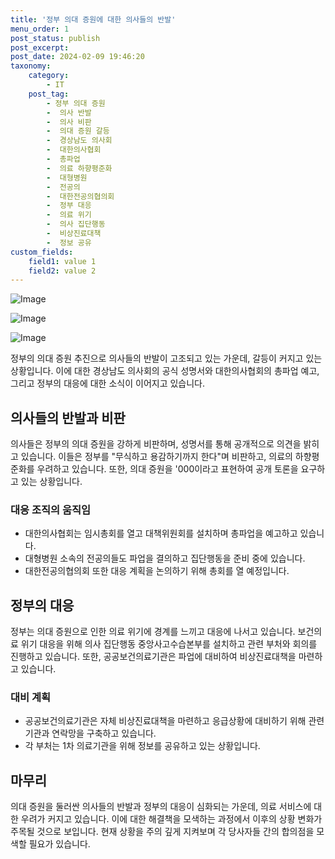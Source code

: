 ```yaml
---
title: '정부 의대 증원에 대한 의사들의 반발'
menu_order: 1
post_status: publish
post_excerpt: 
post_date: 2024-02-09 19:46:20
taxonomy:
    category:
        - IT
    post_tag:
        - 정부 의대 증원
        -  의사 반발
        -  의사 비판
        -  의대 증원 갈등
        -  경상남도 의사회
        -  대한의사협회
        -  총파업
        -  의료 하향평준화
        -  대형병원
        -  전공의
        -  대한전공의협의회
        -  정부 대응
        -  의료 위기
        -  의사 집단행동
        -  비상진료대책
        -  정보 공유
custom_fields:
    field1: value 1
    field2: value 2
---
```


![Image](https://imgnews.pstatic.net/image/016/2024/02/09/20240208000649_0_20240209144101202.jpg?type=w647)

![Image](https://imgnews.pstatic.net/image/016/2024/02/09/20240208000650_0_20240209144101205.jpg?type=w647)

![Image](https://imgnews.pstatic.net/image/016/2024/02/09/20240208000651_0_20240209144101208.jpg?type=w647)

정부의 의대 증원 추진으로 의사들의 반발이 고조되고 있는 가운데, 갈등이 커지고 있는 상황입니다. 이에 대한 경상남도 의사회의 공식 성명서와 대한의사협회의 총파업 예고, 그리고 정부의 대응에 대한 소식이 이어지고 있습니다.
## 의사들의 반발과 비판
의사들은 정부의 의대 증원을 강하게 비판하며, 성명서를 통해 공개적으로 의견을 밝히고 있습니다. 이들은 정부를 "무식하고 용감하기까지 한다"며 비판하고, 의료의 하향평준화를 우려하고 있습니다. 또한, 의대 증원을 '000이라고 표현하여 공개 토론을 요구하고 있는 상황입니다.
### 대응 조직의 움직임
- 대한의사협회는 임시총회를 열고 대책위원회를 설치하며 총파업을 예고하고 있습니다.
- 대형병원 소속의 전공의들도 파업을 결의하고 집단행동을 준비 중에 있습니다.
- 대한전공의협의회 또한 대응 계획을 논의하기 위해 총회를 열 예정입니다.
## 정부의 대응
정부는 의대 증원으로 인한 의료 위기에 경계를 느끼고 대응에 나서고 있습니다. 보건의료 위기 대응을 위해 의사 집단행동 중앙사고수습본부를 설치하고 관련 부처와 회의를 진행하고 있습니다. 또한, 공공보건의료기관은 파업에 대비하여 비상진료대책을 마련하고 있습니다.
### 대비 계획
- 공공보건의료기관은 자체 비상진료대책을 마련하고 응급상황에 대비하기 위해 관련기관과 연락망을 구축하고 있습니다.
- 각 부처는 1차 의료기관을 위해 정보를 공유하고 있는 상황입니다.
## 마무리
의대 증원을 둘러싼 의사들의 반발과 정부의 대응이 심화되는 가운데, 의료 서비스에 대한 우려가 커지고 있습니다. 이에 대한 해결책을 모색하는 과정에서 이후의 상황 변화가 주목될 것으로 보입니다. 현재 상황을 주의 깊게 지켜보며 각 당사자들 간의 합의점을 모색할 필요가 있습니다.
